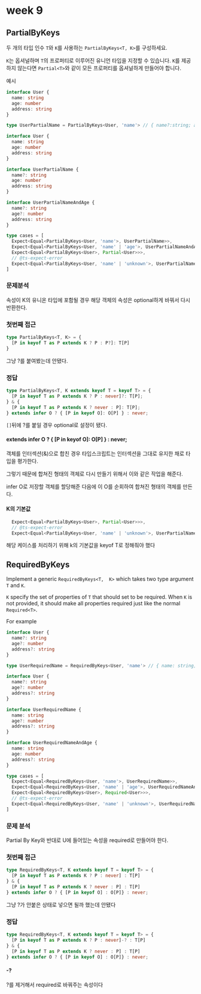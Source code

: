 # week 9

## PartialByKeys

두 개의 타입 인수 `T`와 `K`를 사용하는 `PartialByKeys<T, K>`를 구성하세요.

`K`는 옵셔널하며 `T`의 프로퍼티로 이루어진 유니언 타입을 지정할 수 있습니다. `K`를 제공하지 않는다면 `Partial<T>`와 같이 모든 프로퍼티를 옵셔널하게 만들어야 합니다.

예시

```ts
interface User {
  name: string
  age: number
  address: string
}

type UserPartialName = PartialByKeys<User, 'name'> // { name?:string; age:number; address:string }
```

```ts
interface User {
  name: string
  age: number
  address: string
}

interface UserPartialName {
  name?: string
  age: number
  address: string
}

interface UserPartialNameAndAge {
  name?: string
  age?: number
  address: string
}

type cases = [
  Expect<Equal<PartialByKeys<User, 'name'>, UserPartialName>>,
  Expect<Equal<PartialByKeys<User, 'name' | 'age'>, UserPartialNameAndAge>>,
  Expect<Equal<PartialByKeys<User>, Partial<User>>>,
  // @ts-expect-error
  Expect<Equal<PartialByKeys<User, 'name' | 'unknown'>, UserPartialName>>,
]

```

### 문제분석

속성이 K의 유니온 타입에 포함될 경우 해당 객체의 속성은 optional하게 바꿔서 다시 반환한다.



### 첫번째 접근

```ts
type PartialByKeys<T, K> = {
  [P in keyof T as P extends K ? P : P?]: T[P]
}
```

그냥 ?를 붙여봤는데 안됐다.

### 정답

```ts
type PartialByKeys<T, K extends keyof T = keyof T> = {
  [P in keyof T as P extends K ? P : never]?: T[P];
} & {
  [P in keyof T as P extends K ? never : P]: T[P];
} extends infer O ? { [P in keyof O]: O[P] } : never;
```

`[]`뒤에 ?를 붙일 경우 optional로 설정이 됐다.



#### extends infer O ? { [P in keyof O]: O[P] } : never;

객체를 인터섹션(&)으로 합친 경우 타입스크립트는 인터섹션을 그대로 유지한 채로 타입을 평가한다.

그렇기 때문에 합쳐진 형태의 객체로 다시 만들기 위해서 이와 같은 작업을 해준다.



infer O로 저장할 객체를 할당해준 다음에 이 O를 순회하여 합쳐진 형태의 객체를 만든다.



#### K의 기본값

```ts
  Expect<Equal<PartialByKeys<User>, Partial<User>>>,
  // @ts-expect-error
  Expect<Equal<PartialByKeys<User, 'name' | 'unknown'>, UserPartialName>>,
```

해당 케이스를 처리하기 위해 k의 기본값을 keyof T로 정해줘야 했다

## RequiredByKeys

Implement a generic `RequiredByKeys<T,  K>` which takes two type argument `T` and `K`.

`K` specify the set of properties of `T` that should set to be required. When `K` is not provided, it should make all properties required just like the normal `Required<T>`.

For example

```ts
interface User {
  name?: string
  age?: number
  address?: string
}

type UserRequiredName = RequiredByKeys<User, 'name'> // { name: string; age?: number; address?: string }
```

```ts
interface User {
  name?: string
  age?: number
  address?: string
}

interface UserRequiredName {
  name: string
  age?: number
  address?: string
}

interface UserRequiredNameAndAge {
  name: string
  age: number
  address?: string
}

type cases = [
  Expect<Equal<RequiredByKeys<User, 'name'>, UserRequiredName>>,
  Expect<Equal<RequiredByKeys<User, 'name' | 'age'>, UserRequiredNameAndAge>>,
  Expect<Equal<RequiredByKeys<User>, Required<User>>>,
  // @ts-expect-error
  Expect<Equal<RequiredByKeys<User, 'name' | 'unknown'>, UserRequiredName>>,
]
```

### 문제 분석

Partial By Key와 반대로 U에 들어있는 속성을 required로 만들어야 한다.



### 첫번째 접근

```ts
type RequiredByKeys<T, K extends keyof T = keyof T> = { 
  [P in keyof T as P extends K ? P : never] : T[P]
} & {
  [P in keyof T as P extends K ? never : P] : T[P]
} extends infer O ? { [P in keyof O] : O[P]} : never;
```

그냥 ?가 안붙은 상태로 넣으면 될까 했는데 안됐다



### 정답

```ts
type RequiredByKeys<T, K extends keyof T = keyof T> = { 
  [P in keyof T as P extends K ? P : never]-? : T[P]
} & {
  [P in keyof T as P extends K ? never : P] : T[P]
} extends infer O ? { [P in keyof O] : O[P]} : never;
```



#### -?

?를 제거해서 required로 바꿔주는 속성이다
